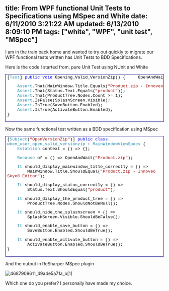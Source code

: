 title: From WPF functional Unit Tests to Specifications using MSpec and White
date: 6/11/2010 3:21:22 AM
updated: 6/13/2010 8:09:10 PM
tags: ["white", "WPF", "unit test", "MSpec"]
---
I am in the train back home and wanted to try out quickly to migrate our WPF functional tests written has Unit Tests to BDD Specifications. 

Here is the code I started from, pure Unit Test using NUnit and White
  <div style="padding-bottom: 0px; margin: 0px; padding-left: 0px; padding-right: 0px; display: inline; float: none; padding-top: 0px" id="scid:9ce6104f-a9aa-4a17-a79f-3a39532ebf7c:4955d68a-7a42-4fa8-bd02-2ff18f2492fe" class="wlWriterEditableSmartContent"> <div style="border: #000080 1px solid; color: #000; font-family: 'Courier New', Courier, Monospace; font-size: 10pt"> <div style="background-color: #ffffff; max-height: 500px; overflow: auto; padding: 2px 5px; white-space: nowrap">[<span style="color:#2b91af">Test</span>]  
 <span style="color:#0000ff">public</span> <span style="color:#0000ff">void</span> Opening_Valid_VersionZip()  
 {  
     OpenAndWait(<span style="color:#a31515">"Product.zip"</span>);  

     <span style="color:#2b91af">Assert</span>.That(MainWindow.Title.Equals(<span style="color:#a31515">"Product.zip - Innoveo Skye® Editor"</span>));  
     <span style="color:#2b91af">Assert</span>.That(Status.Text.Equals(<span style="color:#a31515">"product"</span>));  
     <span style="color:#2b91af">Assert</span>.That(ProductTree.Nodes.Count >= 1);  
     <span style="color:#2b91af">Assert</span>.IsFalse(SplashScreen.Visible);  
     <span style="color:#2b91af">Assert</span>.IsTrue(SaveButton.Enabled);  
     <span style="color:#2b91af">Assert</span>.IsTrue(ActivateButton.Enabled);  
 }</div> </div> </div>  

Now the same functional test written as a BDD specification using MSpec

  <div style="padding-bottom: 0px; margin: 0px; padding-left: 0px; padding-right: 0px; display: inline; float: none; padding-top: 0px" id="scid:9ce6104f-a9aa-4a17-a79f-3a39532ebf7c:434f1161-ac6a-49fc-8c62-127913130898" class="wlWriterEditableSmartContent"> <div style="border: #000080 1px solid; color: #000; font-family: 'Courier New', Courier, Monospace; font-size: 10pt"> <div style="background-color: #ffffff; max-height: 500px; overflow: auto; padding: 2px 5px;">[<span style="color:#2b91af">Subject</span>(<span style="color:#a31515">"OpenVersionZip"</span>)]  
 <span style="color:#0000ff">public</span> <span style="color:#0000ff">class</span> <span style="color:#2b91af">when_user_open_valid_versionzip</span> : <span style="color:#2b91af">MainWindowViewSpecs</span>  
 {  
     <span style="color:#2b91af">Establish</span> context = () => {};  

     <span style="color:#2b91af">Because</span> of = () => OpenAndWait(<span style="color:#a31515">"Product.zip"</span>);  

     <span style="color:#2b91af">It</span> should_display_mainwindow_title_correctly = () =>   
         MainWindow.Title.ShouldEqual(<span style="color:#a31515">"Product.zip - Innoveo Skye® Editor"</span>);  

     <span style="color:#2b91af">It</span> should_display_status_correctly = () =>   
         Status.Text.ShouldEqual(<span style="color:#a31515">"product"</span>);  

     <span style="color:#2b91af">It</span> should_display_the_product_tree = () =>   
         ProductTree.Nodes.ShouldNotBeNull();  

     <span style="color:#2b91af">It</span> should_hide_the_splashscreen = () =>   
         SplashScreen.Visible.ShouldBeFalse();  

     <span style="color:#2b91af">It</span> should_enable_save_button = () =>   
         SaveButton.Enabled.ShouldBeTrue();  

     <span style="color:#2b91af">It</span> should_enable_activate_button = () =>   
         ActivateButton.Enabled.ShouldBeTrue();  
 }</div> </div> </div>  

And the output in ReSharper MSpec plugin

![4687909611_49a4e5a71a_o[1]](http://www.laurentkempe.com/image.axd?picture=4687909611_49a4e5a71a_o%5B1%5D.png "4687909611_49a4e5a71a_o[1]") 

Which one do you prefer? I personally have made my choice.
